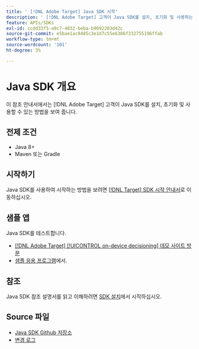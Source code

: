 ```yaml
---
title: ' [!DNL Adobe Target] Java SDK 시작'
description: ' [!DNL Adobe Target] 고객이 Java SDK를 설치, 초기화 및 사용하는 방법을 알아봅니다.'
feature: APIs/SDKs
exl-id: ccdd33f5-a9c7-4832-beba-b9692203d42c
source-git-commit: e5bae1ac9485c3e1d7c55e6386f332755196ffab
workflow-type: tm+mt
source-wordcount: '101'
ht-degree: 3%

---
```


# Java SDK 개요

이 참조 안내서에서는 [!DNL Adobe Target] 고객이 Java SDK를 설치, 초기화 및 사용할 수 있는 방법을 보여 줍니다.

## 전제 조건

* Java 8+
* Maven 또는 Gradle

## 시작하기

Java SDK를 사용하여 시작하는 방법을 보려면 [[!DNL Target] SDK 시작 안내서](../sdk-guides/getting-started/getting-started.md)로 이동하십시오.

## 샘플 앱

Java SDK를 테스트합니다.

* [[!DNL Adobe Target] [!UICONTROL on-device decisioning] 데모 사이트 방문](https://github.com/adobe/on-device-decisioning-demo-site)
* [샘플 응용 프로그램](../sdk-guides/sample-apps/sample-apps.md)에서.

## 참조

Java SDK 참조 설명서를 읽고 이해하려면 [SDK 설치](install-sdk.md)에서 시작하십시오.

## Source 파일

* [Java SDK Github 저장소](https://github.com/adobe/target-java-sdk)
* [변경 로그](https://github.com/adobe/target-java-sdk/blob/master/CHANGELOG.md)

